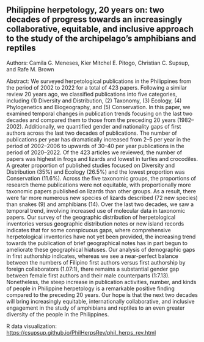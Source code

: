 ## Philippine herpetology, 20 years on: two decades of progress towards an increasingly collaborative, equitable, and inclusive approach to the study of the archipelago’s amphibians and reptiles

Authors: Camila G. Meneses, Kier Mitchel E. Pitogo, Christian C. Supsup, and Rafe M. Brown 

Abstract: We surveyed herpetological publications in the Philippines from the period of 2002 to 2022 for a total of 423 papers. Following a similar review 20 years ago, we classified publications into five categories, including (1) Diversity and Distribution, (2) Taxonomy, (3) Ecology, (4) Phylogenetics and Biogeography, and (5) Conservation. In this paper, we examined temporal changes in publication trends focusing on the last two decades and compared them to those from the preceding 20 years (1982–2002). Additionally, we quantified gender and nationality gaps of first authors across the last two decades of publications. The number of publications per year has dramatically increased from 2–5 per year in the period of 2002–2006 to upwards of 30–40 per year publications in the period of 2020–2022. Of the 423 articles we reviewed, the number of papers was highest in frogs and lizards and lowest in turtles and crocodiles. A greater proportion of published studies focused on Diversity and Distribution (35%) and Ecology (26.5%) and the lowest proportion was Conservation (11.6%). Across the five taxonomic groups, the proportions of research theme publications were not equitable, with proportionally more taxonomic papers published on lizards than other groups. As a result, there were far more numerous new species of lizards described (72 new species) than snakes (9) and amphibians (14). Over the last two decades, we saw a temporal trend, involving increased use of molecular data in taxonomic papers. Our survey of the geographic distribution of herpetological inventories versus geographic distribution notes or new island records indicates that for some conspicuous gaps, where comprehensive herpetological inventories have not yet been provided, the increasing trend towards the publication of brief geographical notes has in part begun to ameliorate these geographical hiatuses. Our analysis of demographic gaps in first authorship indicates, whereas we see a near-perfect balance between the numbers of Filipino first authors versus first authorship by foreign collaborators (1.07:1), there remains a substantial gender gap between female first authors and their male counterparts (1:7.13). Nonetheless, the steep increase in publication activities, number, and kinds of people in Philippine herpetology is a remarkable positive finding compared to the preceding 20 years. Our hope is that the next two decades will bring increasingly equitable, internationally collaborative, and inclusive engagement in the study of amphibians and reptiles to an even greater diversity of the people in the Philippines. 

R data visualization: https://csupsup.github.io/PhilHerpsRev/phil_herps_rev.html
